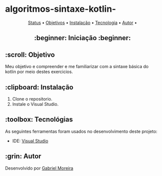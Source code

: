 # algoritmos-sintaxe-kotlin-
<p align="center">
 <a href="#status">Status</a> • 
 <a href="#objective">Objetivos</a> •
 <a href="#installation">Instalação</a> • 
 <a href="#technology">Tecnologia</a> • 
 <a href="#author">Autor</a> •
</p>

<h2 align="center" id=status> 
	:beginner: Iniciação :beginner:
</h2>

<h2 id=objective>:scroll: Objetivo</h2>
Meu objetivo e compreender e me familiarizar com a sintaxe básica do kotlin por meio destes exercicios.

<h2 id=installation>:clipboard: Instalação</h2>

1. Clone o repositorio.
2. Instale o Visual Studio.

<h2 id=technology>:toolbox: Tecnológias</h2>

As seguintes ferramentas foram usados no desenvolvimento deste projeto:

- IDE: <a href="https://visualstudio.microsoft.com/downloads/">Visual Studio</a>

<h2 id=author>:grin: Autor</h2>

Desenvolvido por <a href="www.linkedin.com/in/gabriel-moreira-563737320
">Gabriel Moreira</a>
